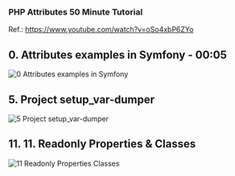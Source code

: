 ### PHP Attributes 50 Minute Tutorial

Ref.: https://www.youtube.com/watch?v=oSo4xbP6ZYo

## 0. Attributes examples in Symfony - 00:05
   
![0  Attributes examples in Symfony](https://github.com/y0vche/attributes-in-php/assets/70894119/d0a31f54-69eb-48d1-9575-3edfe22c0297)

## 5. Project setup_var-dumper

![5  Project setup_var-dumper](https://github.com/y0vche/attributes-in-php/assets/70894119/07348672-569e-4cbd-9730-9693b917c856)

## 11. 11. Readonly Properties & Classes

![11  Readonly Properties   Classes](https://github.com/y0vche/attributes-in-php/assets/70894119/b6864172-2af6-4648-a712-1623b44c596d)
